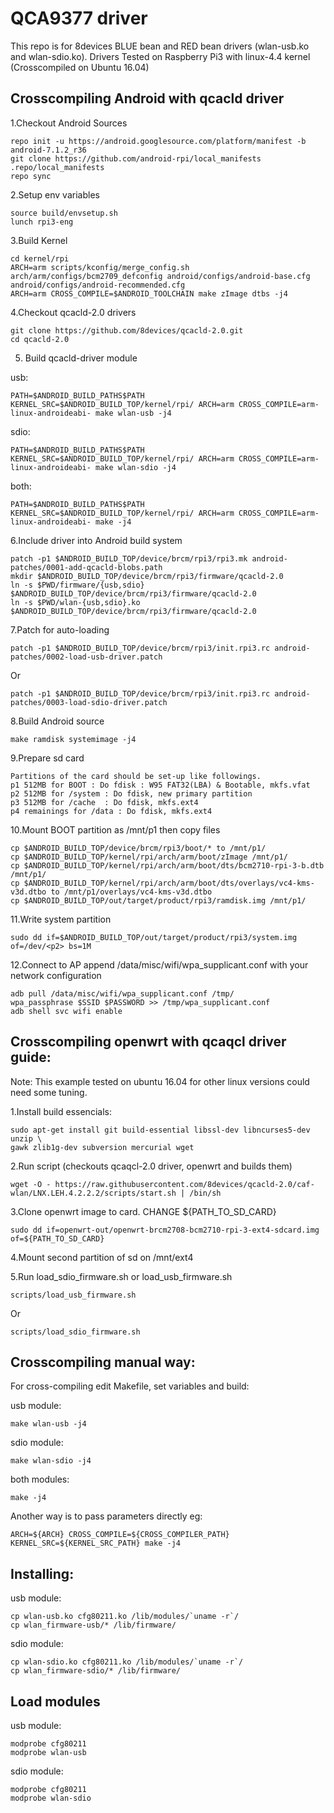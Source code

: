 QCA9377 driver
=====================================

This repo is for 8devices BLUE bean and RED bean drivers (wlan-usb.ko and wlan-sdio.ko).
Drivers Tested on Raspberry Pi3 with linux-4.4 kernel (Crosscompiled on Ubuntu 16.04)

Crosscompiling Android with qcacld driver
-------------------------------------

1.Checkout Android Sources

    repo init -u https://android.googlesource.com/platform/manifest -b android-7.1.2_r36
    git clone https://github.com/android-rpi/local_manifests .repo/local_manifests
    repo sync

2.Setup env variables

    source build/envsetup.sh
    lunch rpi3-eng

3.Build Kernel

    cd kernel/rpi
    ARCH=arm scripts/kconfig/merge_config.sh arch/arm/configs/bcm2709_defconfig android/configs/android-base.cfg android/configs/android-recommended.cfg
    ARCH=arm CROSS_COMPILE=$ANDROID_TOOLCHAIN make zImage dtbs -j4

4.Checkout qcacld-2.0 drivers

    git clone https://github.com/8devices/qcacld-2.0.git
    cd qcacld-2.0

5. Build qcacld-driver module

usb:

    PATH=$ANDROID_BUILD_PATHS$PATH KERNEL_SRC=$ANDROID_BUILD_TOP/kernel/rpi/ ARCH=arm CROSS_COMPILE=arm-linux-androideabi- make wlan-usb -j4

sdio:

    PATH=$ANDROID_BUILD_PATHS$PATH KERNEL_SRC=$ANDROID_BUILD_TOP/kernel/rpi/ ARCH=arm CROSS_COMPILE=arm-linux-androideabi- make wlan-sdio -j4

both:

    PATH=$ANDROID_BUILD_PATHS$PATH KERNEL_SRC=$ANDROID_BUILD_TOP/kernel/rpi/ ARCH=arm CROSS_COMPILE=arm-linux-androideabi- make -j4


6.Include driver into Android build system

    patch -p1 $ANDROID_BUILD_TOP/device/brcm/rpi3/rpi3.mk android-patches/0001-add-qcacld-blobs.path
    mkdir $ANDROID_BUILD_TOP/device/brcm/rpi3/firmware/qcacld-2.0
    ln -s $PWD/firmware/{usb,sdio} $ANDROID_BUILD_TOP/device/brcm/rpi3/firmware/qcacld-2.0
    ln -s $PWD/wlan-{usb,sdio}.ko $ANDROID_BUILD_TOP/device/brcm/rpi3/firmware/qcacld-2.0

7.Patch for auto-loading

    patch -p1 $ANDROID_BUILD_TOP/device/brcm/rpi3/init.rpi3.rc android-patches/0002-load-usb-driver.patch

Or

    patch -p1 $ANDROID_BUILD_TOP/device/brcm/rpi3/init.rpi3.rc android-patches/0003-load-sdio-driver.patch

8.Build Android source

    make ramdisk systemimage -j4

9.Prepare sd card

    Partitions of the card should be set-up like followings.
    p1 512MB for BOOT : Do fdisk : W95 FAT32(LBA) & Bootable, mkfs.vfat
    p2 512MB for /system : Do fdisk, new primary partition
    p3 512MB for /cache  : Do fdisk, mkfs.ext4
    p4 remainings for /data : Do fdisk, mkfs.ext4

10.Mount BOOT partition as /mnt/p1 then copy files

    cp $ANDROID_BUILD_TOP/device/brcm/rpi3/boot/* to /mnt/p1/
    cp $ANDROID_BUILD_TOP/kernel/rpi/arch/arm/boot/zImage /mnt/p1/
    cp $ANDROID_BUILD_TOP/kernel/rpi/arch/arm/boot/dts/bcm2710-rpi-3-b.dtb /mnt/p1/
    cp $ANDROID_BUILD_TOP/kernel/rpi/arch/arm/boot/dts/overlays/vc4-kms-v3d.dtbo to /mnt/p1/overlays/vc4-kms-v3d.dtbo
    cp $ANDROID_BUILD_TOP/out/target/product/rpi3/ramdisk.img /mnt/p1/

11.Write system partition

    sudo dd if=$ANDROID_BUILD_TOP/out/target/product/rpi3/system.img of=/dev/<p2> bs=1M

12.Connect to AP append /data/misc/wifi/wpa_supplicant.conf with your network configuration

    adb pull /data/misc/wifi/wpa_supplicant.conf /tmp/
    wpa_passphrase $SSID $PASSWORD >> /tmp/wpa_supplicant.conf
    adb shell svc wifi enable

Crosscompiling openwrt with qcaqcl driver guide:
-------------------------------------

Note: This example tested on ubuntu 16.04 for other linux versions could need some tuning.

1.Install build essencials:

    sudo apt-get install git build-essential libssl-dev libncurses5-dev unzip \
    gawk zlib1g-dev subversion mercurial wget

2.Run script (checkouts qcaqcl-2.0 driver, openwrt and builds them)

    wget -O - https://raw.githubusercontent.com/8devices/qcacld-2.0/caf-wlan/LNX.LEH.4.2.2.2/scripts/start.sh | /bin/sh

3.Clone openwrt image to card. CHANGE ${PATH_TO_SD_CARD}

    sudo dd if=openwrt-out/openwrt-brcm2708-bcm2710-rpi-3-ext4-sdcard.img of=${PATH_TO_SD_CARD}

4.Mount second partition of sd on /mnt/ext4

5.Run load_sdio_firmware.sh or load_usb_firmware.sh

    scripts/load_usb_firmware.sh

Or

    scripts/load_sdio_firmware.sh

Crosscompiling manual way:
-------------------------------------

For cross-compiling edit Makefile, set variables and build:

usb module:

    make wlan-usb -j4

sdio module:

    make wlan-sdio -j4

both modules:

    make -j4

Another way is to pass parameters directly eg:

    ARCH=${ARCH} CROSS_COMPILE=${CROSS_COMPILER_PATH} KERNEL_SRC=${KERNEL_SRC_PATH} make -j4

Installing:
-------------------------------------

usb module:

    cp wlan-usb.ko cfg80211.ko /lib/modules/`uname -r`/
    cp wlan_firmware-usb/* /lib/firmware/

sdio module:

    cp wlan-sdio.ko cfg80211.ko /lib/modules/`uname -r`/
    cp wlan_firmware-sdio/* /lib/firmware/

Load modules
-------------------------------------

usb module:

    modprobe cfg80211
    modprobe wlan-usb

sdio module:

    modprobe cfg80211
    modprobe wlan-sdio
